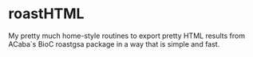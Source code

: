 # roastHTML
My pretty much home-style routines to export pretty HTML results from ACaba´s BioC roastgsa package in a way that is simple and fast.
